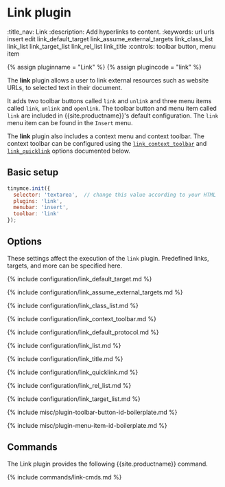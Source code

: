 # Link plugin
:title_nav: Link
:description: Add hyperlinks to content.
:keywords: url urls insert edit link_default_target link_assume_external_targets link_class_list link_list link_target_list link_rel_list link_title
:controls: toolbar button, menu item

{% assign pluginname = "Link" %}
{% assign plugincode = "link" %}

The **link** plugin allows a user to link external resources such as website URLs, to selected text in their document.

It adds two toolbar buttons called `link` and `unlink` and three menu items called `link`, `unlink` and `openlink`. The toolbar button and menu item called `link` are included in {{site.productname}}'s default configuration. The `link` menu item can be found in the `Insert` menu.

The **link** plugin also includes a context menu and context toolbar. The context toolbar can be configured using the [`link_context_toolbar`](#link_context_toolbar) and [`link_quicklink`](#link_quicklink) options documented below.

## Basic setup

```js
tinymce.init({
  selector: 'textarea',  // change this value according to your HTML
  plugins: 'link',
  menubar: 'insert',
  toolbar: 'link'
});
```

## Options

These settings affect the execution of the `link` plugin. Predefined links, targets, and more can be specified here.

{% include configuration/link_default_target.md %}

{% include configuration/link_assume_external_targets.md %}

{% include configuration/link_class_list.md %}

{% include configuration/link_context_toolbar.md %}

{% include configuration/link_default_protocol.md %}

{% include configuration/link_list.md %}

{% include configuration/link_title.md %}

{% include configuration/link_quicklink.md %}

{% include configuration/link_rel_list.md %}

{% include configuration/link_target_list.md %}

{% include misc/plugin-toolbar-button-id-boilerplate.md %}

{% include misc/plugin-menu-item-id-boilerplate.md %}

## Commands

The Link plugin provides the following {{site.productname}} command.

{% include commands/link-cmds.md %}
